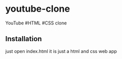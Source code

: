 # youtube-clone
YouTube #HTML #CSS clone


## Installation

just open index.html 
it is just a html and css web app
